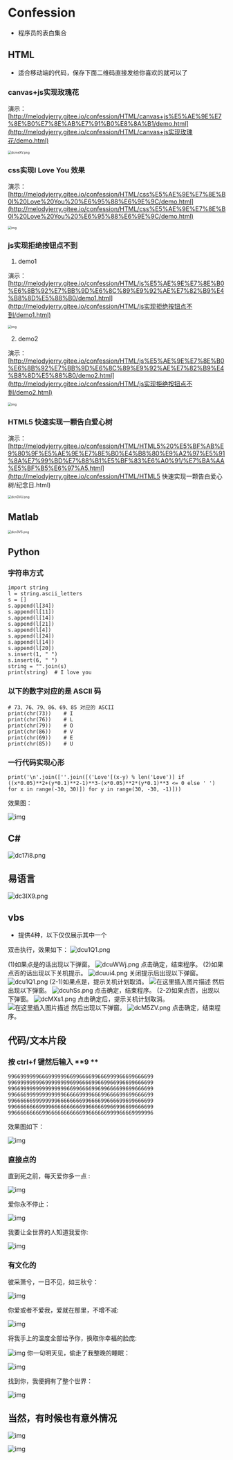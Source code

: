 # Confession

- 程序员的表白集合

## HTML

- 适合移动端的代码，保存下面二维码直接发给你喜欢的就可以了

### canvas+js实现玫瑰花

演示：[http://melodyjerry.gitee.io/confession/HTML/canvas+js%E5%AE%9E%E7%8E%B0%E7%8E%AB%E7%91%B0%E8%8A%B1/demo.html](http://melodyjerry.gitee.io/confession/HTML/canvas+js实现玫瑰花/demo.html)

<img src="https://s1.ax1x.com/2020/08/25/dcmeXV.png" alt="dcmeXV.png" style="zoom:50%;" />

### css实现I Love You 效果

演示：[http://melodyjerry.gitee.io/confession/HTML/css%E5%AE%9E%E7%8E%B0I%20Love%20You%20%E6%95%88%E6%9E%9C/demo.html](http://melodyjerry.gitee.io/confession/HTML/css%E5%AE%9E%E7%8E%B0I%20Love%20You%20%E6%95%88%E6%9E%9C/demo.html)

<img src="https://mmbiz.qpic.cn/mmbiz_gif/vqlbVFl5Jn2Gk00ySqvydEPyNfibYHPcHXp9zLBHQQ2HANa0OVzicey9ria2eaLkzEpx93WiaEYFro9hwtsicviaI0ow/640?wx_fmt=gif&amp;tp=webp&amp;wxfrom=5&amp;wx_lazy=1" alt="img" style="zoom:50%;" />

### js实现拒绝按钮点不到

1. demo1

演示：[http://melodyjerry.gitee.io/confession/HTML/js%E5%AE%9E%E7%8E%B0%E6%8B%92%E7%BB%9D%E6%8C%89%E9%92%AE%E7%82%B9%E4%B8%8D%E5%88%B0/demo1.html](http://melodyjerry.gitee.io/confession/HTML/js实现拒绝按钮点不到/demo1.html)

<img src="https://mmbiz.qpic.cn/mmbiz_gif/vqlbVFl5Jn2Gk00ySqvydEPyNfibYHPcHEFbtL3Pwhdll0YdxBDvjnEYuJ2mfPXsiaMfJfzzfLZUXookib8m8picXQ/640?wx_fmt=gif&amp;tp=webp&amp;wxfrom=5&amp;wx_lazy=1" alt="img" style="zoom:50%;" />

2. demo2

演示：[http://melodyjerry.gitee.io/confession/HTML/js%E5%AE%9E%E7%8E%B0%E6%8B%92%E7%BB%9D%E6%8C%89%E9%92%AE%E7%82%B9%E4%B8%8D%E5%88%B0/demo2.html](http://melodyjerry.gitee.io/confession/HTML/js实现拒绝按钮点不到/demo2.html)

<img src="https://mmbiz.qpic.cn/mmbiz_gif/vqlbVFl5Jn2Gk00ySqvydEPyNfibYHPcHbMy0nI6gkaEE16Qg0deY4Yef6V6hBHrtWFD8I93LY7icUfgduoID31g/640?wx_fmt=gif&amp;tp=webp&amp;wxfrom=5&amp;wx_lazy=1" alt="img" style="zoom:50%;" />



### HTML5 快速实现一颗告白爱心树

演示：[http://melodyjerry.gitee.io/confession/HTML/HTML5%20%E5%BF%AB%E9%80%9F%E5%AE%9E%E7%8E%B0%E4%B8%80%E9%A2%97%E5%91%8A%E7%99%BD%E7%88%B1%E5%BF%83%E6%A0%91/%E7%BA%AA%E5%BF%B5%E6%97%A5.html](http://melodyjerry.gitee.io/confession/HTML/HTML5 快速实现一颗告白爱心树/纪念日.html)

<img src="https://s1.ax1x.com/2020/08/25/dcnDVU.png" alt="dcnDVU.png" style="zoom:50%;" />

## Matlab

<img src="https://s1.ax1x.com/2020/08/25/dcn3VS.png" alt="dcn3VS.png" style="zoom:50%;" />

## Python

### 字符串方式

```
import string
l = string.ascii_letters
s = []
s.append(l[34])
s.append(l[11])
s.append(l[14])
s.append(l[21])
s.append(l[4])
s.append(l[24])
s.append(l[14])
s.append(l[20])
s.insert(1, " ")
s.insert(6, " ")
string = "".join(s)
print(string)  # I love you
```



### 以下的数字对应的是 ASCII 码

```
# 73、76、79、86、69、85 对应的 ASCII
print(chr(73))    # I
print(chr(76))    # L
print(chr(79))    # O
print(chr(86))    # V
print(chr(69))    # E    
print(chr(85))    # U
```



### 一行代码实现心形

```
print('\n'.join([''.join([('Love'[(x-y) % len('Love')] if ((x*0.05)**2+(y*0.1)**2-1)**3-(x*0.05)**2*(y*0.1)**3 <= 0 else ' ') for x in range(-30, 30)]) for y in range(30, -30, -1)]))
```



效果图：

![img](https://mmbiz.qpic.cn/mmbiz_png/vqlbVFl5Jn2Gk00ySqvydEPyNfibYHPcH8XhZhp3HLicNL4iakXPBDk6vCtbCic9ytmT71sMUicrH8AN0497DtNtyibg/640?wx_fmt=png&tp=webp&wxfrom=5&wx_lazy=1&wx_co=1)

## C#

![dc17i8.png](https://s1.ax1x.com/2020/08/25/dc17i8.png)

## 易语言

![dc3IX9.png](https://s1.ax1x.com/2020/08/25/dc3IX9.png)



## vbs

- 提供4种，以下仅仅展示其中一个

双击执行，效果如下：
![dcu1Q1.png](https://s1.ax1x.com/2020/08/25/dcu1Q1.png)

(1)如果点是的话出现以下弹窗。
![dcuWWj.png](https://s1.ax1x.com/2020/08/25/dcuWWj.png)
点击确定，结束程序。
(2)如果点否的话出现以下关机提示。
![dcuui4.png](https://s1.ax1x.com/2020/08/25/dcuui4.png)
关闭提示后出现以下弹窗。
![dcu1Q1.png](https://s1.ax1x.com/2020/08/25/dcu1Q1.png)
(2-1)如果点是，提示关机计划取消。
![在这里插入图片描述](https://img-blog.csdnimg.cn/20200430164901824.png)
然后出现以下弹窗。
![dcuhSs.png](https://s1.ax1x.com/2020/08/25/dcuhSs.png)
点击确定，结束程序。
(2-2)如果点否，出现以下弹窗。
![dcMXs1.png](https://s1.ax1x.com/2020/08/25/dcMXs1.png)
点击确定后，提示关机计划取消。
![在这里插入图片描述](https://img-blog.csdnimg.cn/20200430164901824.png)
然后出现以下弹窗。
![dcM5ZV.png](https://s1.ax1x.com/2020/08/25/dcM5ZV.png)
点击确定，结束程序。

## 代码/文本片段

### 按 **ctrl+f** 键然后输入 **9 **

```
99669999996669999996699666699666999966699666699 99699999999699999999699666699669966996699666699 99669999999999999996699666699699666699699666699 99666699999999999966666999966699666699699666699 99666666999999996666666699666699666699699666699 99666666669999666666666699666669966996699666699 99666666666996666666666699666666999966669999996
```

效果图如下：

![img](https://mmbiz.qpic.cn/mmbiz_png/vqlbVFl5Jn2Gk00ySqvydEPyNfibYHPcHoGYNmicwqEhGjyGMACeehK5TNFGYqF1bok23J1ENBgSqEGA49OYvOUw/640?wx_fmt=png&tp=webp&wxfrom=5&wx_lazy=1&wx_co=1)



### 直接点的

直到死之前，每天爱你多一点 :

![img](https://mmbiz.qpic.cn/mmbiz_png/vqlbVFl5Jn2Gk00ySqvydEPyNfibYHPcHkP72WGYyRvpFbb8qhKloVR4ic6ibtiahP9heAs6U1mqSCBIj8WKRsAepA/640?wx_fmt=png&tp=webp&wxfrom=5&wx_lazy=1&wx_co=1)

爱你永不停止：

![img](https://mmbiz.qpic.cn/mmbiz_png/vqlbVFl5Jn2Gk00ySqvydEPyNfibYHPcHsMO3Ficz7lZyCiblWp0pqPvb8CPkgMrbDw3jrSdGEkriaicpmJtpMiaMdgQ/640?wx_fmt=png&tp=webp&wxfrom=5&wx_lazy=1&wx_co=1)

我要让全世界的人知道我爱你:

![img](https://mmbiz.qpic.cn/mmbiz_png/vqlbVFl5Jn2Gk00ySqvydEPyNfibYHPcHq7yDyfI6ENgU9J4sqBuic3FibSbuEWRm4icWtXtRkUUKicNsLQDlw84TIA/640?wx_fmt=png&tp=webp&wxfrom=5&wx_lazy=1&wx_co=1)

### 有文化的

彼采萧兮，一日不见，如三秋兮：

![img](https://mmbiz.qpic.cn/mmbiz_png/vqlbVFl5Jn2Gk00ySqvydEPyNfibYHPcHgh13kAfxuoxEiczxhTK63ZxHZvVghiauydeH8AbHr36JbHIzRwG1rMQg/640?wx_fmt=png&tp=webp&wxfrom=5&wx_lazy=1&wx_co=1)

你爱或者不爱我，爱就在那里，不增不减:

![img](https://mmbiz.qpic.cn/mmbiz_png/vqlbVFl5Jn2Gk00ySqvydEPyNfibYHPcH6L5OrAlLd42fLkIhkicib2Nr6iawhvfYrWMzZmVibWR71OexYWnmXglPkw/640?wx_fmt=png&tp=webp&wxfrom=5&wx_lazy=1&wx_co=1)



将我手上的温度全部给予你，换取你幸福的脸庞:

![img](https://mmbiz.qpic.cn/mmbiz_png/vqlbVFl5Jn2Gk00ySqvydEPyNfibYHPcH5DnxwQmnlobsfP5wBFphia5U5IReWX6PgSRkps5R9ooqBSy4nR9EicMA/640?wx_fmt=png&tp=webp&wxfrom=5&wx_lazy=1&wx_co=1)
你一句明天见，偷走了我整晚的睡眠：

![img](https://mmbiz.qpic.cn/mmbiz_png/vqlbVFl5Jn2Gk00ySqvydEPyNfibYHPcHwIicsbUREGRSvaqc6rZQGRPMlAibSnJo4CdUq7eZA8OxP3icpWicxXhsRw/640?wx_fmt=png&tp=webp&wxfrom=5&wx_lazy=1&wx_co=1)



找到你，我便拥有了整个世界：

![img](https://mmbiz.qpic.cn/mmbiz_png/vqlbVFl5Jn2Gk00ySqvydEPyNfibYHPcHUpLMMcGoMdYFotXWyFbecG2LgrnicVbmDt4FI8z2T3Px1swXtRpT6YA/640?wx_fmt=png&tp=webp&wxfrom=5&wx_lazy=1&wx_co=1)



## 当然，有时候也有意外情况

![img](https://mmbiz.qpic.cn/mmbiz_png/vqlbVFl5Jn2VibeG4MzcaU2OxSM9NEGr7hxjvfz6pO4UAMsxPgFk2VLibgDMTzWAiaoMZASFUQlTviarDSp3lM5HyQ/640?wx_fmt=jpeg&tp=webp&wxfrom=5&wx_lazy=1&wx_co=1)

![img](https://mmbiz.qpic.cn/mmbiz_png/vqlbVFl5Jn2Gk00ySqvydEPyNfibYHPcH447UOfXtQ95vHgWwXk8AjvNqQ7s3h2RYwClNmXzPbicoQoZJlzheGGA/640?wx_fmt=png&tp=webp&wxfrom=5&wx_lazy=1&wx_co=1)
